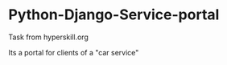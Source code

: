 # Python-Django-Service-portal

Task from hyperskill.org

Its a portal for clients of a "car service"
